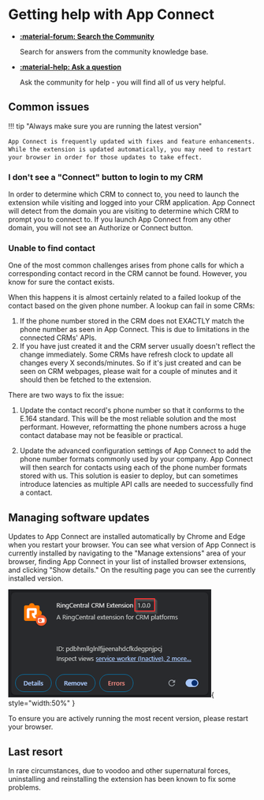 # Getting help with App Connect

<div class="grid cards" markdown>

-    **[:material-forum: Search the Community](https://community.ringcentral.com/groups/app-connect-22)**
     
     Search for answers from the community knowledge base.

-    **[:material-help: Ask a question](https://community.ringcentral.com/topic/new?fid=22)**
     
     Ask the community for help - you will find all of us very helpful.

</div>

## Common issues

!!! tip "Always make sure you are running the latest version"
    
    App Connect is frequently updated with fixes and feature enhancements. While the extension is updated automatically, you may need to restart your browser in order for those updates to take effect. 

### I don't see a "Connect" button to login to my CRM

In order to determine which CRM to connect to, you need to launch the extension while visiting and logged into your CRM application. App Connect will detect from the domain you are visiting to determine which CRM to prompt you to connect to. If you launch App Connect from any other domain, you will not see an Authorize or Connect button. 

### Unable to find contact

One of the most common challenges arises from phone calls for which a corresponding contact record in the CRM cannot be found. However, you know for sure the contact exists.

When this happens it is almost certainly related to a failed lookup of the contact based on the given phone number. A lookup can fail in some CRMs:

1.  If the phone number stored in the CRM does not EXACTLY match the phone number as seen in App Connect. This is due to limitations in the connected CRMs' APIs. 
2.  If you have just created it and the CRM server usually doesn't reflect the change immediately. Some CRMs have refresh clock to update all changes every X seconds/minutes. So if it's just created and can be seen on CRM webpages, please wait for a couple of minutes and it should then be fetched to the extension.

There are two ways to fix the issue:

1. Update the contact record's phone number so that it conforms to the E.164 standard. This will be the most reliable solution and the most performant. However, reformatting the phone numbers across a huge contact database may not be feasible or practical. 

2. Update the advanced configuration settings of App Connect to add the phone number formats commonly used by your company. App Connect will then search for contacts using each of the phone number formats stored with us. This solution is easier to deploy, but can sometimes introduce latencies as multiple API calls are needed to successfully find a contact. 

## Managing software updates

Updates to App Connect are installed automatically by Chrome and Edge when you restart your browser. You can see what version of App Connect is currently installed by navigating to the "Manage extensions" area of your browser, finding App Connect in your list of installed browser extensions, and clicking "Show details." On the resulting page you can see the currently installed version. 

![version number](img/version.png){ style="width:50%" }

To ensure you are actively running the most recent version, please restart your browser. 

## Last resort

In rare circumstances, due to voodoo and other supernatural forces, uninstalling and reinstalling the extension has been known to fix some problems. 


